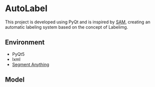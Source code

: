 # AutoLabel
 This project is developed using PyQt and is inspired by [SAM](https://github.com/facebookresearch/segment-anything), creating an automatic labeling system based on the concept of Labelimg.

## Environment
- PyQt5
- lxml
- [Segment Anything](https://github.com/facebookresearch/segment-anything#installation)

## Model
